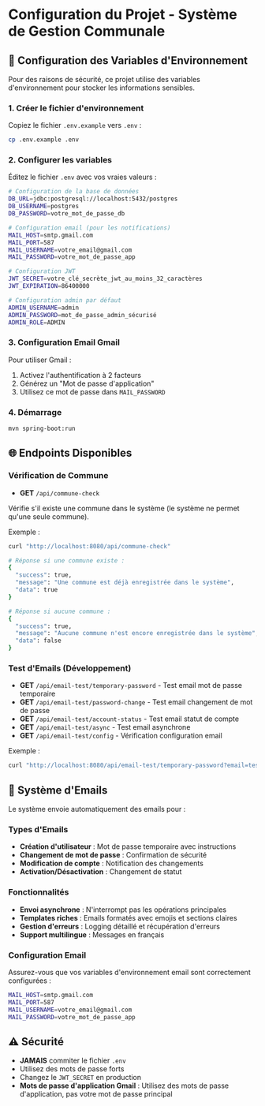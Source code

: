 # Configuration du Projet - Système de Gestion Communale

## 🔧 Configuration des Variables d'Environnement

Pour des raisons de sécurité, ce projet utilise des variables d'environnement pour stocker les informations sensibles.

### 1. Créer le fichier d'environnement

Copiez le fichier `.env.example` vers `.env` :

```bash
cp .env.example .env
```

### 2. Configurer les variables

Éditez le fichier `.env` avec vos vraies valeurs :

```bash
# Configuration de la base de données
DB_URL=jdbc:postgresql://localhost:5432/postgres
DB_USERNAME=postgres
DB_PASSWORD=votre_mot_de_passe_db

# Configuration email (pour les notifications)
MAIL_HOST=smtp.gmail.com
MAIL_PORT=587
MAIL_USERNAME=votre_email@gmail.com
MAIL_PASSWORD=votre_mot_de_passe_app

# Configuration JWT
JWT_SECRET=votre_clé_secrète_jwt_au_moins_32_caractères
JWT_EXPIRATION=86400000

# Configuration admin par défaut
ADMIN_USERNAME=admin
ADMIN_PASSWORD=mot_de_passe_admin_sécurisé
ADMIN_ROLE=ADMIN
```

### 3. Configuration Email Gmail

Pour utiliser Gmail :
1. Activez l'authentification à 2 facteurs
2. Générez un "Mot de passe d'application"
3. Utilisez ce mot de passe dans `MAIL_PASSWORD`

### 4. Démarrage

```bash
mvn spring-boot:run
```

## 🌐 Endpoints Disponibles

### Vérification de Commune
- **GET** `/api/commune-check`

Vérifie s'il existe une commune dans le système (le système ne permet qu'une seule commune).

Exemple :
```bash
curl "http://localhost:8080/api/commune-check"

# Réponse si une commune existe :
{
  "success": true,
  "message": "Une commune est déjà enregistrée dans le système",
  "data": true
}

# Réponse si aucune commune :
{
  "success": true,
  "message": "Aucune commune n'est encore enregistrée dans le système",
  "data": false
}
```

### Test d'Emails (Développement)
- **GET** `/api/email-test/temporary-password` - Test email mot de passe temporaire
- **GET** `/api/email-test/password-change` - Test email changement de mot de passe
- **GET** `/api/email-test/account-status` - Test email statut de compte
- **GET** `/api/email-test/async` - Test email asynchrone
- **GET** `/api/email-test/config` - Vérification configuration email

Exemple :
```bash
curl "http://localhost:8080/api/email-test/temporary-password?email=test@example.com&nom=Doe&prenom=John&password=temp123&role=DIRECTEUR"
```

## 📧 Système d'Emails

Le système envoie automatiquement des emails pour :

### Types d'Emails
- **Création d'utilisateur** : Mot de passe temporaire avec instructions
- **Changement de mot de passe** : Confirmation de sécurité
- **Modification de compte** : Notification des changements
- **Activation/Désactivation** : Changement de statut

### Fonctionnalités
- **Envoi asynchrone** : N'interrompt pas les opérations principales
- **Templates riches** : Emails formatés avec emojis et sections claires
- **Gestion d'erreurs** : Logging détaillé et récupération d'erreurs
- **Support multilingue** : Messages en français

### Configuration Email
Assurez-vous que vos variables d'environnement email sont correctement configurées :
```bash
MAIL_HOST=smtp.gmail.com
MAIL_PORT=587
MAIL_USERNAME=votre_email@gmail.com
MAIL_PASSWORD=votre_mot_de_passe_app
```

## ⚠️ Sécurité

- **JAMAIS** commiter le fichier `.env`
- Utilisez des mots de passe forts
- Changez le `JWT_SECRET` en production
- **Mots de passe d'application Gmail** : Utilisez des mots de passe d'application, pas votre mot de passe principal

